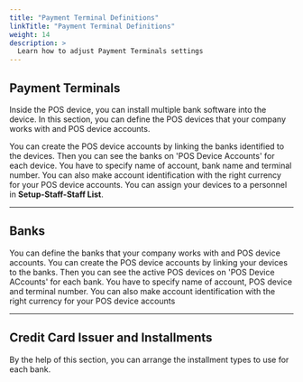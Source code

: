 ```yaml
---
title: "Payment Terminal Definitions"
linkTitle: "Payment Terminal Definitions"
weight: 14
description: >
  Learn how to adjust Payment Terminals settings
---
```




## Payment Terminals

Inside the POS device, you can install multiple bank software into the device. In this section, you can define the POS devices that your company works with and POS device accounts.

You can create the POS device accounts by linking the banks identified to the devices. Then you can see the banks on 'POS Device Accounts' for each device. You have to specify name of account, bank name and terminal number. You can also make account identification with the right currency for your POS device accounts. You can assign your devices to a personnel in **Setup-Staff-Staff List**.


---

## Banks

You can define the banks that your company works with and POS device accounts. You can create the POS device accounts by linking your devices to the banks. Then you can see the active POS devices on 'POS Device ACcounts' for each bank. You have to specify name of account, POS device and terminal number. You can also make account identification with the right currency for your POS device accounts

---

## Credit Card Issuer and Installments

By the help of this section, you can arrange the installment types to use for each bank. 
